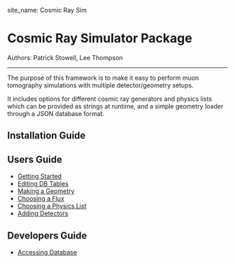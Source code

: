 site_name: Cosmic Ray Sim

Cosmic Ray Simulator Package
=====

Authors: Patrick Stowell, Lee Thompson



-----



The purpose of this framework is to make it easy to perform muon tomography simulations with multiple detector/geometry setups.

It includes options for different cosmic ray generators and physics lists which can be provided as strings at runtime, and a simple geometry loader through a JSON database format.



## Installation Guide

## Users Guide
- [Getting Started](user-guide/gettingstarted.md)
- [Editing DB Tables](user-guide/editingtables.md)
- [Making a Geometry](user-guide/makinggeometry.md)
- [Choosing a Flux](user-guide/choosingflux.md)
- [Choosing a Physics List](user-guide/choosingphysics.md)
- [Adding Detectors](user-guide/addingdetectors.md)

## Developers Guide
- [Accessing Database](developers-guide/databaseaccess.md)





